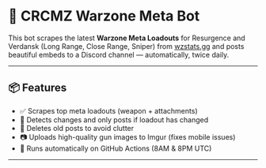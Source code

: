 # 🔫 CRCMZ Warzone Meta Bot

This bot scrapes the latest **Warzone Meta Loadouts** for Resurgence and Verdansk (Long Range, Close Range, Sniper) from [wzstats.gg](https://wzstats.gg) and posts beautiful embeds to a Discord channel — automatically, twice daily.

---

## 📦 Features

- ✅ Scrapes top meta loadouts (weapon + attachments)
- 🧠 Detects changes and only posts if loadout has changed
- 🧹 Deletes old posts to avoid clutter
- 📷 Uploads high-quality gun images to Imgur (fixes mobile issues)
- 📅 Runs automatically on GitHub Actions (8AM & 8PM UTC)

---

